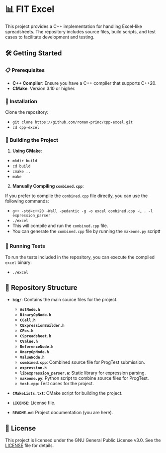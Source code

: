 # 📊 FIT Excel

This project provides a C++ implementation for handling Excel-like spreadsheets. The repository includes source files, build scripts, and test cases to facilitate development and testing.

## 🛠️ Getting Started

### 📋 Prerequisites

- **C++ Compiler**: Ensure you have a C++ compiler that supports C++20.
- **CMake**: Version 3.10 or higher.

### 🚀 Installation

Clone the repository:
- `git clone https://github.com/roman-princ/cpp-excel.git`
- `cd cpp-excel`
### 🔨 Building the Project

1. **Using CMake**:
- `mkdir build`
- `cd build`
- `cmake ..`
- `make`
2. **Manually Compiling `combined.cpp`**:
  
If you prefer to compile the `combined.cpp` file directly, you can use the following commands:
- `g++ -std=c++20 -Wall -pedantic -g -o excel combined.cpp -L . -l expression_parser`
- `./excel`  
- This will compile and run the `combined.cpp` file.
- You can generate the `combined.cpp` file by running the `makeone.py` script❗

### 🧪 Running Tests

To run the tests included in the repository, you can execute the compiled `excel` binary:
- `./excel`

## 📁 Repository Structure

- **`big/`**: Contains the main source files for the project.
  - **`AstNode.h`**
  - **`BinaryOpNode.h`**
  - **`CCell.h`**
  - **`CExpressionBuilder.h`**
  - **`CPos.h`**
  - **`CSpreadsheet.h`**
  - **`CValue.h`**
  - **`ReferenceNode.h`**
  - **`UnaryOpNode.h`**
  - **`ValueNode.h`**
  - **`combined.cpp`**: Combined source file for ProgTest submission.
  - **`expression.h`**
  - **`libexpression_parser.a`**: Static library for expression parsing.
  - **`makeone.py`**: Python script to combine source files for ProgTest.
  - **`test.cpp`**: Test cases for the project.

- **`CMakeLists.txt`**: CMake script for building the project.
- **`LICENSE`**: License file.
- **`README.md`**: Project documentation (you are here).

## 📜 License

This project is licensed under the GNU General Public License v3.0. See the [LICENSE](LICENSE) file for details.
